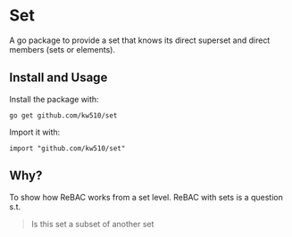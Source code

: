 # Set

A go package to provide a set that knows its direct superset and direct members (sets or elements).

## Install and Usage
Install the package with:

```
go get github.com/kw510/set
```
Import it with:
```
import "github.com/kw510/set"
```

## Why?

To show how ReBAC works from a set level. ReBAC with sets is a question s.t.
> Is this set a subset of another set

